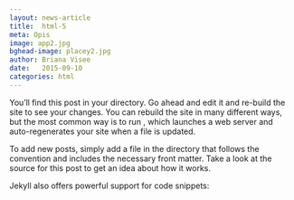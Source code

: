 ```yaml
---
layout: news-article
title:  html-5
meta: Opis
image: app2.jpg
bghead-image: placey2.jpg
author: Briana Visee
date:   2015-09-10
categories: html
---
```

You’ll find this post in your  directory. Go ahead and edit it and re-build the site to see your changes. You can rebuild the site in many different ways, but the most common way is to run , which launches a web server and auto-regenerates your site when a file is updated.

To add new posts, simply add a file in the directory that follows the convention  and includes the necessary front matter. Take a look at the source for this post to get an idea about how it works.

Jekyll also offers powerful support for code snippets:

